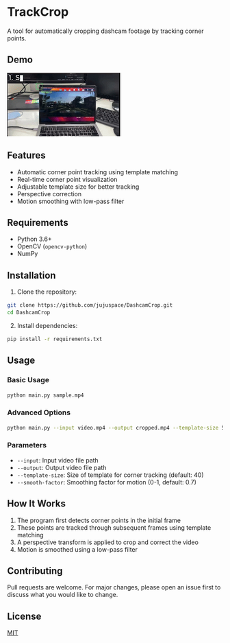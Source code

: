 # TrackCrop

A tool for automatically cropping dashcam footage by tracking corner points.

## Demo
![DashcamCrop Demo](demo.gif)

## Features
- Automatic corner point tracking using template matching
- Real-time corner point visualization
- Adjustable template size for better tracking
- Perspective correction
- Motion smoothing with low-pass filter

## Requirements
- Python 3.6+
- OpenCV (`opencv-python`)
- NumPy

## Installation

1. Clone the repository:

```bash
git clone https://github.com/jujuspace/DashcamCrop.git
cd DashcamCrop
```

2. Install dependencies:

```bash
pip install -r requirements.txt
```

## Usage

### Basic Usage

```bash
python main.py sample.mp4
```


### Advanced Options

```bash
python main.py --input video.mp4 --output cropped.mp4 --template-size 50 --smooth-factor 0.8
```


### Parameters
- `--input`: Input video file path
- `--output`: Output video file path
- `--template-size`: Size of template for corner tracking (default: 40)
- `--smooth-factor`: Smoothing factor for motion (0-1, default: 0.7)

## How It Works
1. The program first detects corner points in the initial frame
2. These points are tracked through subsequent frames using template matching
3. A perspective transform is applied to crop and correct the video
4. Motion is smoothed using a low-pass filter

## Contributing
Pull requests are welcome. For major changes, please open an issue first to discuss what you would like to change.

## License
[MIT](https://choosealicense.com/licenses/mit/)
